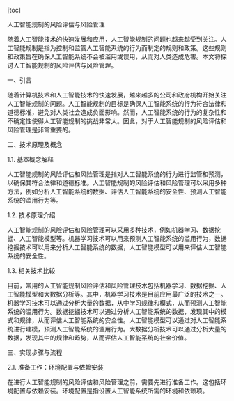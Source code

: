 
[toc]                    
                
                
人工智能规制的风险评估与风险管理

随着人工智能技术的快速发展和应用，人工智能规制的问题也越来越受到关注。人工智能规制是指为控制和监管人工智能系统的行为而制定的规则和政策。这些规则和政策旨在确保人工智能系统不会被滥用或误用，从而对人类造成危害。本文将探讨人工智能规制的风险评估与风险管理。

一、引言

随着计算机技术和人工智能技术的快速发展，越来越多的公司和政府机构开始关注人工智能规制的问题。人工智能规制的目标是确保人工智能系统的行为符合法律和道德标准，避免对人类社会造成负面影响。然而，人工智能系统的行为的复杂性和不确定性使得人工智能规制的挑战非常大。因此，对于人工智能规制的风险评估和风险管理是非常重要的。

二、技术原理及概念

1.1. 基本概念解释

人工智能规制的风险评估和风险管理是指对人工智能系统的行为进行监管和预测，以确保其符合法律和道德标准。人工智能规制的风险评估和风险管理可以采用多种方法，例如分析人工智能系统的数据、评估人工智能系统的安全性、预测人工智能系统的滥用行为等。

1.2. 技术原理介绍

人工智能规制的风险评估和风险管理可以采用多种技术，例如机器学习、数据挖掘、人工智能模型等。机器学习技术可以用来预测人工智能系统的滥用行为，数据挖掘技术可以用来分析人工智能系统的数据，人工智能模型可以用来评估人工智能系统的安全性。

1.3. 相关技术比较

目前，常用的人工智能规制风险评估和风险管理技术包括机器学习、数据挖掘、人工智能模型和大数据分析等。其中，机器学习技术是目前应用最广泛的技术之一。机器学习技术可以通过分析大量的数据，从中学习规律和模式，从而预测人工智能系统的滥用行为。数据挖掘技术可以通过分析人工智能系统的数据，发现其中的模式和规律，从而评估人工智能系统的安全性。人工智能模型可以通过对人工智能系统进行建模，预测人工智能系统的滥用行为。大数据分析技术可以通过分析大量的数据，发现其中的规律和趋势，从而评估人工智能系统的社会价值。

三、实现步骤与流程

2.1. 准备工作：环境配置与依赖安装

在进行人工智能规制的风险评估和风险管理之前，需要先进行准备工作。这包括环境配置与依赖安装。环境配置是指设置人工智能系统所需的环境和依赖项。

